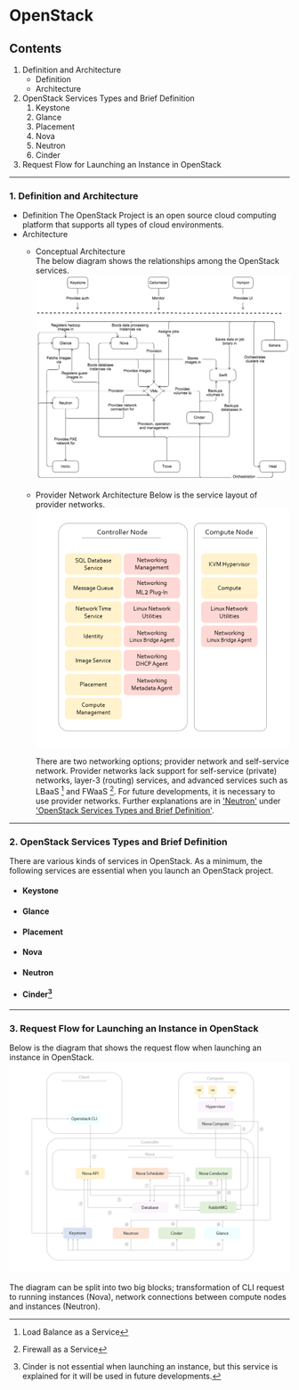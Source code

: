 OpenStack
=====
Contents
--------
1. Definition and Architecture
    * Definition
    * Architecture
2. OpenStack Services Types and Brief Definition
    1. Keystone
    2. Glance    
    3. Placement
    4. Nova  
    5. Neutron
    6. Cinder
3. Request Flow for Launching an Instance in OpenStack

---

### 1. Definition and Architecture
* Definition
    The OpenStack Project is an open source cloud computing platform that supports all types of cloud environments.
* Architecture
    - Conceptual Architecture   
        The below diagram shows the relationships among the OpenStack services.
        ![Conceptual Architecture](/Conceptual_Architecture.png) 

    - Provider Network Architecture
        Below is the service layout of provider networks.
        ![Provider Network Service Layout](/Provider_Network.png)
        
        There are two networking options; provider network and self-service network. Provider networks lack support for self-service (private) networks, layer-3 (routing) services, and advanced services such as LBaaS [^1] and FWaaS [^2]. For future developments, it is necessary to use provider networks. Further explanations are in ['Neutron'](#Neutron) under ['OpenStack Services Types and Brief Definition'](#2.-OpenStack-Services-Types-and-Brief-Definition).

[//]: # (Successfuly uploaded image)

---

### 2. OpenStack Services Types and Brief Definition
There are various kinds of services in OpenStack. As a minimum, the following services are essential when you launch an OpenStack project.
* #### Keystone

[//]: # (Keystone is an identity service.)
* #### Glance

[//]: # (Glance is an image service.)
* #### Placement

* #### Nova

[//]: # (Nova is a compute service.)
* #### Neutron

[//]: # (Neutron is a networking service.)
* #### Cinder[^3]

[//]: # (Cinder is a block storage service.)
[//]: # (When opening file in Github, change [^1] to <sup>1</sup>)

---

### 3. Request Flow for Launching an Instance in OpenStack

Below is the diagram that shows the request flow when launching an instance in OpenStack.
![Request Flow for Launching Instance](/Request_Flow_Diagram.PNG)

The diagram can be split into two big blocks; transformation of CLI request to running instances (Nova), network connections between compute nodes and instances (Neutron).





[^1]: Load Balance as a Service
[^2]: Firewall as a Service
[^3]: Cinder is not essential when launching an instance, but this service is explained for it will be used in future developments. 

